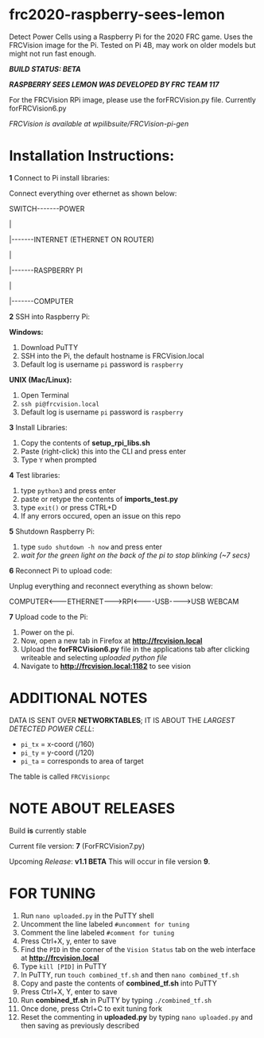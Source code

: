 # frc2020-raspberry-sees-lemon

Detect Power Cells using a Raspberry Pi for the 2020 FRC game. Uses the FRCVision image for the Pi.
Tested on Pi 4B, may work on older models but might not run fast enough.

***BUILD STATUS: BETA*** 

***RASPBERRY SEES LEMON WAS DEVELOPED BY FRC TEAM 117***

For the FRCVision RPi image, please use the forFRCVision<version number>.py file. Currently forFRCVision6.py

*FRCVision is available at wpilibsuite/FRCVision-pi-gen*

# Installation Instructions:

**1** Connect to Pi install libraries:

Connect everything over ethernet as shown below:

SWITCH-------POWER

|

|-------INTERNET (ETHERNET ON ROUTER)

|

|-------RASPBERRY PI

|

|-------COMPUTER

**2** SSH into Raspberry Pi:

**Windows:**

1. Download PuTTY
2. SSH into the Pi, the default hostname is FRCVision.local
3. Default log is username `pi` password is `raspberry`

**UNIX (Mac/Linux):**
1. Open Terminal
2. `ssh pi@frcvision.local`
3. Default log is username `pi` password is `raspberry`

**3** Install Libraries:

1. Copy the contents of **setup_rpi_libs.sh**
2. Paste (right-click) this into the CLI and press enter
3. Type `Y` when prompted

**4** Test libraries:

1. type `python3` and press enter
2. paste or retype the contents of **imports_test.py**
3. type `exit()` or press CTRL+D
4. If any errors occured, open an issue on this repo
   
**5** Shutdown Raspberry Pi:

1. type `sudo shutdown -h now` and press enter
2. *wait for the green light on the back of the pi to stop blinking (~7 secs)*

**6** Reconnect Pi to upload code:

Unplug everything and reconnect everything as shown below:

COMPUTER<---ETHERNET--->RPI<----USB---->USB WEBCAM

**7** Upload code to the Pi:

1. Power on the pi. 
2. Now, open a new tab in Firefox at **http://frcvision.local**
3. Upload the **forFRCVision6.py** file in the applications tab after clicking writeable and selecting *uploaded python file*
4. Navigate to **http://frcvision.local:1182** to see vision


# ADDITIONAL NOTES

DATA IS SENT OVER **NETWORKTABLES**; IT IS ABOUT THE *LARGEST DETECTED POWER CELL*:

* `pi_tx` = x-coord (/160)
* `pi_ty` = y-coord (/120)
* `pi_ta` = corresponds to area of target

The table is called `FRCVisionpc`


# NOTE ABOUT RELEASES

Build **is** currently stable

Current file version: **7** (ForFRCVision7.py)

Upcoming *Release*: **v1.1 BETA** This will occur in file version **9**. 

# FOR TUNING

1. Run `nano uploaded.py` in the PuTTY shell
2. Uncomment the line labeled `#uncomment for tuning`
3. Comment the line labeled `#comment for tuning`
4. Press Ctrl+X, y, enter to save
5. Find the `PID` in the corner of the `Vision Status` tab on the web interface at **http://frcvision.local**
6. Type `kill [PID]` in PuTTY
7. In PuTTY, run `touch combined_tf.sh` and then `nano combined_tf.sh`
8. Copy and paste the contents of **combined_tf.sh** into PuTTY
9. Press Ctrl+X, Y, enter to save
10. Run **combined_tf.sh** in PuTTY by typing `./combined_tf.sh`
11. Once done, press Ctrl+C to exit tuning fork
12. Reset the commenting in **uploaded.py** by typing `nano uploaded.py` and then saving as previously described
